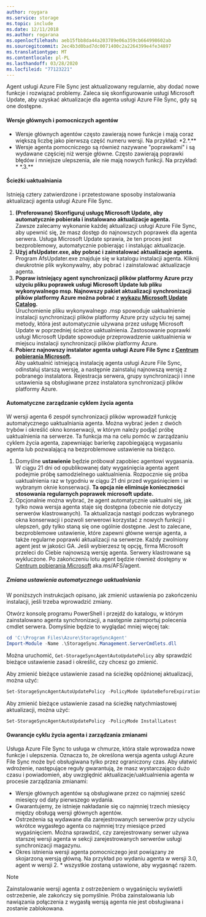 ```yaml
---
author: roygara
ms.service: storage
ms.topic: include
ms.date: 12/11/2018
ms.author: rogarana
ms.openlocfilehash: aeb15fbb8da44a203789e06a359cb664998602ab
ms.sourcegitcommit: 2ec4b3d0bad7dc0071400c2a2264399e4fe34897
ms.translationtype: MT
ms.contentlocale: pl-PL
ms.lasthandoff: 03/28/2020
ms.locfileid: "77123221"
---
```

Agent usługi Azure File Sync jest aktualizowany regularnie, aby dodać nowe funkcje i rozwiązać problemy. Zaleca się skonfigurowanie usługi Microsoft Update, aby uzyskać aktualizacje dla agenta usługi Azure File Sync, gdy są one dostępne.

#### <a name="major-vs-minor-agent-versions"></a>Wersje głównych i pomocniczych agentów
* Wersje głównych agentów często zawierają nowe funkcje i mają coraz większą liczbę jako pierwszą część numeru wersji. Na przykład: \*2.\*.\*\*
* Wersje agenta pomocniczego są również nazywane "poprawkami" i są wydawane częściej niż wersje główne. Często zawierają poprawki błędów i mniejsze ulepszenia, ale nie mają nowych funkcji. Na przykład: \* \*.3.\*\*

#### <a name="upgrade-paths"></a>Ścieżki uaktualniania
Istnieją cztery zatwierdzone i przetestowane sposoby instalowania aktualizacji agenta usługi Azure File Sync. 
1. **(Preferowane) Skonfiguruj usługę Microsoft Update, aby automatycznie pobierała i instalowano aktualizacje agenta.**  
    Zawsze zalecamy wykonanie każdej aktualizacji usługi Azure File Sync, aby upewnić się, że masz dostęp do najnowszych poprawek dla agenta serwera. Usługa Microsoft Update sprawia, że ten proces jest bezproblemowy, automatycznie pobierając i instalując aktualizacje.
2. **Użyj afsUpdater.exe, aby pobrać i zainstalować aktualizacje agenta.**  
    Program AfsUpdater.exe znajduje się w katalogu instalacji agenta. Kliknij dwukrotnie plik wykonywalny, aby pobrać i zainstalować aktualizacje agenta. 
3. **Popraw istniejący agent synchronizacji plików platformy Azure przy użyciu pliku poprawek usługi Microsoft Update lub pliku wykonywalnego msp. Najnowszy pakiet aktualizacji synchronizacji plików platformy Azure można pobrać z [wykazu Microsoft Update Catalog](https://www.catalog.update.microsoft.com/Search.aspx?q=Azure%20File%20Sync).**  
    Uruchomienie pliku wykonywalnego .msp spowoduje uaktualnienie instalacji synchronizacji plików platformy Azure przy użyciu tej samej metody, która jest automatycznie używana przez usługę Microsoft Update w poprzedniej ścieżce uaktualnienia. Zastosowanie poprawki usługi Microsoft Update spowoduje przeprowadzenie uaktualnienia w miejscu instalacji synchronizacji plików platformy Azure.
4. **Pobierz najnowszy instalator agenta usługi Azure File Sync z [Centrum pobierania Microsoft](https://go.microsoft.com/fwlink/?linkid=858257).**  
    Aby uaktualnić istniejącą instalację agenta usługi Azure File Sync, odinstaluj starszą wersję, a następnie zainstaluj najnowszą wersję z pobranego instalatora. Rejestracja serwera, grupy synchronizacji i inne ustawienia są obsługiwane przez instalatora synchronizacji plików platformy Azure.

#### <a name="automatic-agent-lifecycle-management"></a>Automatyczne zarządzanie cyklem życia agenta
W wersji agenta 6 zespół synchronizacji plików wprowadził funkcję automatycznego uaktualniania agenta. Można wybrać jeden z dwóch trybów i określić okno konserwacji, w którym należy podjąć próbę uaktualnienia na serwerze. Ta funkcja ma na celu pomóc w zarządzaniu cyklem życia agenta, zapewniając barierkę zapobiegającą wygasaniu agenta lub pozwalającą na bezproblemowe ustawienie na bieżąco.
1. Domyślne **ustawienie** będzie próbował zapobiec agentowi wygasania. W ciągu 21 dni od opublikowanej daty wygaśnięcia agenta agent podejmie próbę samodzielnego uaktualnienia. Rozpocznie się próba uaktualnienia raz w tygodniu w ciągu 21 dni przed wygaśnięciem i w wybranym oknie konserwacji. **Ta opcja nie eliminuje konieczności stosowania regularnych poprawek microsoft update.**
1. Opcjonalnie można wybrać, że agent automatycznie uaktualni się, jak tylko nowa wersja agenta staje się dostępna (obecnie nie dotyczy serwerów klastrowanych). Ta aktualizacja nastąpi podczas wybranego okna konserwacji i pozwoli serwerowi korzystać z nowych funkcji i ulepszeń, gdy tylko staną się one ogólnie dostępne. Jest to zalecane, bezproblemowe ustawienie, które zapewni główne wersje agenta, a także regularne poprawki aktualizacji na serwerze. Każdy zwolniony agent jest w jakości GA. Jeśli wybierzesz tę opcję, firma Microsoft przeleci do Ciebie najnowszą wersję agenta. Serwery klastrowane są wykluczone. Po zakończeniu lotu agent będzie również dostępny w [Centrum pobierania Microsoft](https://go.microsoft.com/fwlink/?linkid=858257) aka.ms/AFS/agent.

 ##### <a name="changing-the-auto-upgrade-setting"></a>Zmiana ustawienia automatycznego uaktualniania

W poniższych instrukcjach opisano, jak zmienić ustawienia po zakończeniu instalacji, jeśli trzeba wprowadzić zmiany.

Otwórz konsolę programu PowerShell i przejdź do katalogu, w którym zainstalowano agenta synchronizacji, a następnie zaimportuj polecenia cmdlet serwera. Domyślnie będzie to wyglądać mniej więcej tak:
```powershell
cd 'C:\Program Files\Azure\StorageSyncAgent'
Import-Module -Name .\StorageSync.Management.ServerCmdlets.dll
```

Można uruchomić, `Get-StorageSyncAgentAutoUpdatePolicy` aby sprawdzić bieżące ustawienie zasad i określić, czy chcesz go zmienić.

Aby zmienić bieżące ustawienie zasad na ścieżkę opóźnionej aktualizacji, można użyć:
```powershell
Set-StorageSyncAgentAutoUpdatePolicy -PolicyMode UpdateBeforeExpiration
```

Aby zmienić bieżące ustawienie zasad na ścieżkę natychmiastowej aktualizacji, można użyć:
```powershell
Set-StorageSyncAgentAutoUpdatePolicy -PolicyMode InstallLatest
```

#### <a name="agent-lifecycle-and-change-management-guarantees"></a>Gwarancje cyklu życia agenta i zarządzania zmianami
Usługa Azure File Sync to usługa w chmurze, która stale wprowadza nowe funkcje i ulepszenia. Oznacza to, że określona wersja agenta usługi Azure File Sync może być obsługiwana tylko przez ograniczony czas. Aby ułatwić wdrożenie, następujące reguły gwarantują, że masz wystarczająco dużo czasu i powiadomień, aby uwzględnić aktualizacje/uaktualnienia agenta w procesie zarządzania zmianami:

- Wersje głównych agentów są obsługiwane przez co najmniej sześć miesięcy od daty pierwszego wydania.
- Gwarantujemy, że istnieje nakładanie się co najmniej trzech miesięcy między obsługą wersji głównych agentów. 
- Ostrzeżenia są wydawane dla zarejestrowanych serwerów przy użyciu wkrótce wygasłego agenta co najmniej trzy miesiące przed wygaśnięciem. Można sprawdzić, czy zarejestrowany serwer używa starszej wersji agenta w sekcji zarejestrowanych serwerów usługi synchronizacji magazynu.
- Okres istnienia wersji agenta pomocniczego jest powiązany ze skojarzoną wersją główną. Na przykład po wydaniu agenta w wersji 3.0, agent w wersji 2. \* wszystkie zostaną ustawione, aby wygasnąć razem.

> [!Note]
> Zainstalowanie wersji agenta z ostrzeżeniem o wygaśnięciu wyświetli ostrzeżenie, ale zakończy się pomyślnie. Próba zainstalowania lub nawiązania połączenia z wygasłą wersją agenta nie jest obsługiwana i zostanie zablokowana.
